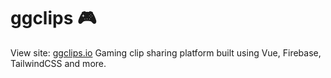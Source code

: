 # ggclips 🎮

View site: [ggclips.io](https://ggclips.io)
Gaming clip sharing platform built using Vue, Firebase, TailwindCSS and more.
